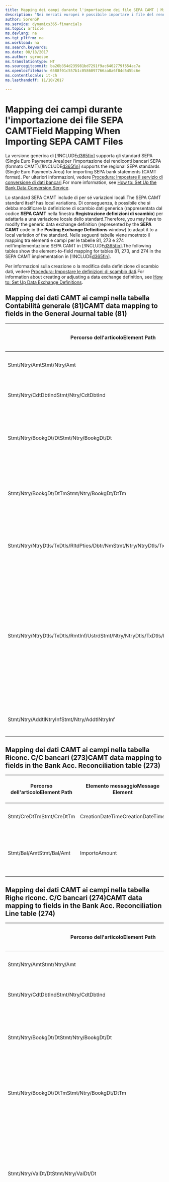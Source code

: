 ```yaml
---
title: Mapping dei campi durante l'importazione dei file SEPA CAMT | Microsoft Docs
description: "Nei mercati europei è possibile importare i file del rendiconto bancario negli standard SEPA (Single Euro Payments Area) locali."
author: SorenGP
ms.service: dynamics365-financials
ms.topic: article
ms.devlang: na
ms.tgt_pltfrm: na
ms.workload: na
ms.search.keywords: 
ms.date: 08/18/2017
ms.author: sgroespe
ms.translationtype: HT
ms.sourcegitcommit: ba26b354d235981bd7291f9ac6402779f554ac7a
ms.openlocfilehash: 6588f01c557b1c0586097766aa8a6f84d545bc6e
ms.contentlocale: it-ch
ms.lasthandoff: 11/10/2017

---
```

# <a name="field-mapping-when-importing-sepa-camt-files"></a><span data-ttu-id="e65d6-103">Mapping dei campi durante l'importazione dei file SEPA CAMT</span><span class="sxs-lookup"><span data-stu-id="e65d6-103">Field Mapping When Importing SEPA CAMT Files</span></span>
<span data-ttu-id="e65d6-104">La versione generica di [!INCLUDE[d365fin](includes/d365fin_md.md)] supporta gli standard SEPA (Single Euro Payments Area)per l'importazione dei rendiconti bancari SEPA (formato CAMT).</span><span class="sxs-lookup"><span data-stu-id="e65d6-104">[!INCLUDE[d365fin](includes/d365fin_md.md)] supports the regional SEPA standards (Single Euro Payments Area) for importing SEPA bank statements (CAMT format).</span></span> <span data-ttu-id="e65d6-105">Per ulteriori informazioni, vedere [Procedura: Impostare il servizio di conversione di dati bancari](bank-how-setup-bank-data-conversion-service.md).</span><span class="sxs-lookup"><span data-stu-id="e65d6-105">For more information, see [How to: Set Up the Bank Data Conversion Service](bank-how-setup-bank-data-conversion-service.md).</span></span>  

 <span data-ttu-id="e65d6-106">Lo standard SEPA CAMT include di per sé variazioni locali.</span><span class="sxs-lookup"><span data-stu-id="e65d6-106">The SEPA CAMT standard itself has local variations.</span></span> <span data-ttu-id="e65d6-107">Di conseguenza, è possibile che si debba modificare la definizione di scambio dati generica (rappresentata dal codice **SEPA CAMT** nella finestra **Registrazione definizioni di scambio**) per adattarla a una variazione locale dello standard.</span><span class="sxs-lookup"><span data-stu-id="e65d6-107">Therefore, you may have to modify the generic data exchange definition (represented by the **SEPA CAMT** code in the **Posting Exchange Definitions** window) to adapt it to a local variation of the standard.</span></span> <span data-ttu-id="e65d6-108">Nelle seguenti tabelle viene mostrato il mapping tra elementi e campi per le tabelle 81, 273 e 274 nell'implementazione SEPA CAMT in [!INCLUDE[d365fin](includes/d365fin_md.md)].</span><span class="sxs-lookup"><span data-stu-id="e65d6-108">The following tables show the element-to-field mapping for tables 81, 273, and 274 in the SEPA CAMT implementation in [!INCLUDE[d365fin](includes/d365fin_md.md)].</span></span>  

 <span data-ttu-id="e65d6-109">Per informazioni sulla creazione o la modifica della definizione di scambio dati, vedere [Procedura: Impostare le definizioni di scambio dati](across-how-to-set-up-data-exchange-definitions.md).</span><span class="sxs-lookup"><span data-stu-id="e65d6-109">For information about creating or adjusting a data exchange definition, see [How to: Set Up Data Exchange Definitions](across-how-to-set-up-data-exchange-definitions.md).</span></span>  

## <a name="camt-data-mapping-to-fields-in-the-general-journal-table-81"></a><span data-ttu-id="e65d6-110">Mapping dei dati CAMT ai campi nella tabella Contabilità generale (81)</span><span class="sxs-lookup"><span data-stu-id="e65d6-110">CAMT data mapping to fields in the General Journal table (81)</span></span>  

|<span data-ttu-id="e65d6-111">Percorso dell'articolo</span><span class="sxs-lookup"><span data-stu-id="e65d6-111">Element Path</span></span>|<span data-ttu-id="e65d6-112">Elemento messaggio</span><span class="sxs-lookup"><span data-stu-id="e65d6-112">Message Element</span></span>|<span data-ttu-id="e65d6-113">Tipo di dati</span><span class="sxs-lookup"><span data-stu-id="e65d6-113">Data Type</span></span>|<span data-ttu-id="e65d6-114">Descrizione</span><span class="sxs-lookup"><span data-stu-id="e65d6-114">Description</span></span>|<span data-ttu-id="e65d6-115">Identificatore segno negativo</span><span class="sxs-lookup"><span data-stu-id="e65d6-115">Negative-Sign Identifier</span></span>|<span data-ttu-id="e65d6-116">Nr. campo</span><span class="sxs-lookup"><span data-stu-id="e65d6-116">Field No.</span></span>|<span data-ttu-id="e65d6-117">Nome campo</span><span class="sxs-lookup"><span data-stu-id="e65d6-117">Field Name</span></span>|  
|------------------|---------------------|---------------|-----------------|-------------------------------|---------------|----------------|  
|<span data-ttu-id="e65d6-118">Stmt/Ntry/Amt</span><span class="sxs-lookup"><span data-stu-id="e65d6-118">Stmt/Ntry/Amt</span></span>|<span data-ttu-id="e65d6-119">Importo</span><span class="sxs-lookup"><span data-stu-id="e65d6-119">Amount</span></span>|<span data-ttu-id="e65d6-120">Decimale</span><span class="sxs-lookup"><span data-stu-id="e65d6-120">Decimal</span></span>|<span data-ttu-id="e65d6-121">Specifica l'importo di denaro nel movimento cassa.</span><span class="sxs-lookup"><span data-stu-id="e65d6-121">The amount of money in the cash entry</span></span>||<span data-ttu-id="e65d6-122">13</span><span class="sxs-lookup"><span data-stu-id="e65d6-122">13</span></span>|<span data-ttu-id="e65d6-123">Importo</span><span class="sxs-lookup"><span data-stu-id="e65d6-123">Amount</span></span>|  
|<span data-ttu-id="e65d6-124">Stmt/Ntry/CdtDbtInd</span><span class="sxs-lookup"><span data-stu-id="e65d6-124">Stmt/Ntry/CdtDbtInd</span></span>|<span data-ttu-id="e65d6-125">CreditDebitIndicator</span><span class="sxs-lookup"><span data-stu-id="e65d6-125">CreditDebitIndicator</span></span>|<span data-ttu-id="e65d6-126">Testo</span><span class="sxs-lookup"><span data-stu-id="e65d6-126">Text</span></span>|<span data-ttu-id="e65d6-127">Indica se il movimento è un credito o un debito</span><span class="sxs-lookup"><span data-stu-id="e65d6-127">Indicates whether the entry is a credit or a debit entry</span></span>|<span data-ttu-id="e65d6-128">DBIT</span><span class="sxs-lookup"><span data-stu-id="e65d6-128">DBIT</span></span>|<span data-ttu-id="e65d6-129">13</span><span class="sxs-lookup"><span data-stu-id="e65d6-129">13</span></span>|<span data-ttu-id="e65d6-130">Importo</span><span class="sxs-lookup"><span data-stu-id="e65d6-130">Amount</span></span>|  
|<span data-ttu-id="e65d6-131">Stmt/Ntry/BookgDt/Dt</span><span class="sxs-lookup"><span data-stu-id="e65d6-131">Stmt/Ntry/BookgDt/Dt</span></span>|<span data-ttu-id="e65d6-132">Data</span><span class="sxs-lookup"><span data-stu-id="e65d6-132">Date</span></span>|<span data-ttu-id="e65d6-133">Data</span><span class="sxs-lookup"><span data-stu-id="e65d6-133">Date</span></span>|<span data-ttu-id="e65d6-134">Data in cui un movimento viene registrato in un conto nei registri di chi utilizza il conto</span><span class="sxs-lookup"><span data-stu-id="e65d6-134">The date when an entry is posted to an account on the account servicer's books</span></span>||<span data-ttu-id="e65d6-135">5</span><span class="sxs-lookup"><span data-stu-id="e65d6-135">5</span></span>|<span data-ttu-id="e65d6-136">Data di registrazione:</span><span class="sxs-lookup"><span data-stu-id="e65d6-136">Posting Date</span></span>|  
|<span data-ttu-id="e65d6-137">Stmt/Ntry/BookgDt/DtTm</span><span class="sxs-lookup"><span data-stu-id="e65d6-137">Stmt/Ntry/BookgDt/DtTm</span></span>|<span data-ttu-id="e65d6-138">DataOra</span><span class="sxs-lookup"><span data-stu-id="e65d6-138">DateTime</span></span>|<span data-ttu-id="e65d6-139">DataOra</span><span class="sxs-lookup"><span data-stu-id="e65d6-139">DateTime</span></span>|<span data-ttu-id="e65d6-140">Data e ora in cui un movimento viene registrato in un conto nei registri di chi utilizza il conto</span><span class="sxs-lookup"><span data-stu-id="e65d6-140">The date and time when an entry is posted to an account on the account servicer's books</span></span>||<span data-ttu-id="e65d6-141">5</span><span class="sxs-lookup"><span data-stu-id="e65d6-141">5</span></span>|<span data-ttu-id="e65d6-142">Data di registrazione:</span><span class="sxs-lookup"><span data-stu-id="e65d6-142">Posting Date</span></span>|  
|<span data-ttu-id="e65d6-143">Stmt/Ntry/NtryDtls/TxDtls/RltdPties/Dbtr/Nm</span><span class="sxs-lookup"><span data-stu-id="e65d6-143">Stmt/Ntry/NtryDtls/TxDtls/RltdPties/Dbtr/Nm</span></span>|<span data-ttu-id="e65d6-144">Nome</span><span class="sxs-lookup"><span data-stu-id="e65d6-144">Name</span></span>|<span data-ttu-id="e65d6-145">Testo</span><span class="sxs-lookup"><span data-stu-id="e65d6-145">Text</span></span>|<span data-ttu-id="e65d6-146">Nome della parte che deve una somma di denaro al creditore (finale)</span><span class="sxs-lookup"><span data-stu-id="e65d6-146">The name of the party that owes an amount of money to the (ultimate) creditor</span></span>||<span data-ttu-id="e65d6-147">1221</span><span class="sxs-lookup"><span data-stu-id="e65d6-147">1221</span></span>|<span data-ttu-id="e65d6-148">Informazioni sul pagante</span><span class="sxs-lookup"><span data-stu-id="e65d6-148">Payer Information</span></span>|  
|<span data-ttu-id="e65d6-149">Stmt/Ntry/NtryDtls/TxDtls/RmtInf/Ustrd</span><span class="sxs-lookup"><span data-stu-id="e65d6-149">Stmt/Ntry/NtryDtls/TxDtls/RmtInf/Ustrd</span></span>|<span data-ttu-id="e65d6-150">Non strutturato</span><span class="sxs-lookup"><span data-stu-id="e65d6-150">Unstructured</span></span>|<span data-ttu-id="e65d6-151">Testo</span><span class="sxs-lookup"><span data-stu-id="e65d6-151">Text</span></span>|<span data-ttu-id="e65d6-152">Informazioni fornite per consentire la corrispondenza o riconciliazione di un movimento con gli articoli oggetto del pagamento, come le fatture aziendali in un sistema conto clienti, in un form non strutturato</span><span class="sxs-lookup"><span data-stu-id="e65d6-152">Information supplied to enable the matching/reconciliation of an entry with the items that the payment is intended to settle, such as commercial invoices in an accounts-receivable system, in an unstructured form</span></span>||<span data-ttu-id="e65d6-153">8</span><span class="sxs-lookup"><span data-stu-id="e65d6-153">8</span></span>|<span data-ttu-id="e65d6-154">Descrizione</span><span class="sxs-lookup"><span data-stu-id="e65d6-154">Description</span></span>|  
|<span data-ttu-id="e65d6-155">Stmt/Ntry/AddtlNtryInf</span><span class="sxs-lookup"><span data-stu-id="e65d6-155">Stmt/Ntry/AddtlNtryInf</span></span>|<span data-ttu-id="e65d6-156">AdditionalEntryInformation</span><span class="sxs-lookup"><span data-stu-id="e65d6-156">AdditionalEntryInformation</span></span>|<span data-ttu-id="e65d6-157">Testo</span><span class="sxs-lookup"><span data-stu-id="e65d6-157">Text</span></span>|<span data-ttu-id="e65d6-158">Informazioni aggiuntive relative al movimento</span><span class="sxs-lookup"><span data-stu-id="e65d6-158">Additional information about the entry</span></span>||<span data-ttu-id="e65d6-159">1222</span><span class="sxs-lookup"><span data-stu-id="e65d6-159">1222</span></span>|<span data-ttu-id="e65d6-160">Informazioni sulla transazione</span><span class="sxs-lookup"><span data-stu-id="e65d6-160">Transaction Information</span></span>|  

## <a name="camt-data-mapping-to-fields-in-the-bank-acc-reconciliation-table-273"></a><span data-ttu-id="e65d6-161">Mapping dei dati CAMT ai campi nella tabella Riconc. C/C bancari (273)</span><span class="sxs-lookup"><span data-stu-id="e65d6-161">CAMT data mapping to fields in the Bank Acc. Reconciliation table (273)</span></span>  

|<span data-ttu-id="e65d6-162">Percorso dell'articolo</span><span class="sxs-lookup"><span data-stu-id="e65d6-162">Element Path</span></span>|<span data-ttu-id="e65d6-163">Elemento messaggio</span><span class="sxs-lookup"><span data-stu-id="e65d6-163">Message Element</span></span>|<span data-ttu-id="e65d6-164">Tipo di dati</span><span class="sxs-lookup"><span data-stu-id="e65d6-164">Data Type</span></span>|<span data-ttu-id="e65d6-165">Descrizione</span><span class="sxs-lookup"><span data-stu-id="e65d6-165">Description</span></span>|<span data-ttu-id="e65d6-166">Identificatore segno negativo</span><span class="sxs-lookup"><span data-stu-id="e65d6-166">Negative-Sign Identifier</span></span>|<span data-ttu-id="e65d6-167">Nr. campo</span><span class="sxs-lookup"><span data-stu-id="e65d6-167">Field No.</span></span>|<span data-ttu-id="e65d6-168">Nome campo</span><span class="sxs-lookup"><span data-stu-id="e65d6-168">Field Name</span></span>|  
|------------------|---------------------|---------------|-----------------|-------------------------------|---------------|----------------|  
|<span data-ttu-id="e65d6-169">Stmt/CreDtTm</span><span class="sxs-lookup"><span data-stu-id="e65d6-169">Stmt/CreDtTm</span></span>|<span data-ttu-id="e65d6-170">CreationDateTime</span><span class="sxs-lookup"><span data-stu-id="e65d6-170">CreationDateTime</span></span>|<span data-ttu-id="e65d6-171">Data</span><span class="sxs-lookup"><span data-stu-id="e65d6-171">Date</span></span>|<span data-ttu-id="e65d6-172">Data e ora di creazione del messaggio</span><span class="sxs-lookup"><span data-stu-id="e65d6-172">The date and time when the message was created</span></span>||<span data-ttu-id="e65d6-173">3</span><span class="sxs-lookup"><span data-stu-id="e65d6-173">3</span></span>|<span data-ttu-id="e65d6-174">Data estratto conto</span><span class="sxs-lookup"><span data-stu-id="e65d6-174">Statement Date</span></span>|  
|<span data-ttu-id="e65d6-175">Stmt/Bal/Amt</span><span class="sxs-lookup"><span data-stu-id="e65d6-175">Stmt/Bal/Amt</span></span>|<span data-ttu-id="e65d6-176">Importo</span><span class="sxs-lookup"><span data-stu-id="e65d6-176">Amount</span></span>|<span data-ttu-id="e65d6-177">Decimale</span><span class="sxs-lookup"><span data-stu-id="e65d6-177">Decimal</span></span>|<span data-ttu-id="e65d6-178">Importo risultante dagli importi al netto per tutti i movimenti dare e avere</span><span class="sxs-lookup"><span data-stu-id="e65d6-178">The amount resulting from the netted amounts for all debit and credit entries</span></span>||<span data-ttu-id="e65d6-179">4</span><span class="sxs-lookup"><span data-stu-id="e65d6-179">4</span></span>|<span data-ttu-id="e65d6-180">Saldo finale estratto conto</span><span class="sxs-lookup"><span data-stu-id="e65d6-180">Statement Ending Balance</span></span>|  

## <a name="camt-data-mapping-to-fields-in-the-bank-acc-reconciliation-line-table-274"></a><span data-ttu-id="e65d6-181">Mapping dei dati CAMT ai campi nella tabella Righe riconc. C/C bancari (274)</span><span class="sxs-lookup"><span data-stu-id="e65d6-181">CAMT data mapping to fields in the Bank Acc. Reconciliation Line table (274)</span></span>  

|<span data-ttu-id="e65d6-182">Percorso dell'articolo</span><span class="sxs-lookup"><span data-stu-id="e65d6-182">Element Path</span></span>|<span data-ttu-id="e65d6-183">Elemento messaggio</span><span class="sxs-lookup"><span data-stu-id="e65d6-183">Message Element</span></span>|<span data-ttu-id="e65d6-184">Tipo di dati</span><span class="sxs-lookup"><span data-stu-id="e65d6-184">Data Type</span></span>|<span data-ttu-id="e65d6-185">Descrizione</span><span class="sxs-lookup"><span data-stu-id="e65d6-185">Description</span></span>|<span data-ttu-id="e65d6-186">Identificatore segno negativo</span><span class="sxs-lookup"><span data-stu-id="e65d6-186">Negative-Sign Identifier</span></span>|<span data-ttu-id="e65d6-187">Nr. campo</span><span class="sxs-lookup"><span data-stu-id="e65d6-187">Field No.</span></span>|<span data-ttu-id="e65d6-188">Nome campo</span><span class="sxs-lookup"><span data-stu-id="e65d6-188">Field Name</span></span>|  
|------------------|---------------------|---------------|-----------------|-------------------------------|---------------|----------------|  
|<span data-ttu-id="e65d6-189">Stmt/Ntry/Amt</span><span class="sxs-lookup"><span data-stu-id="e65d6-189">Stmt/Ntry/Amt</span></span>|<span data-ttu-id="e65d6-190">Importo</span><span class="sxs-lookup"><span data-stu-id="e65d6-190">Amount</span></span>|<span data-ttu-id="e65d6-191">Decimale</span><span class="sxs-lookup"><span data-stu-id="e65d6-191">Decimal</span></span>|<span data-ttu-id="e65d6-192">Specifica l'importo di denaro nel movimento cassa.</span><span class="sxs-lookup"><span data-stu-id="e65d6-192">The amount of money in the cash entry</span></span>||<span data-ttu-id="e65d6-193">7</span><span class="sxs-lookup"><span data-stu-id="e65d6-193">7</span></span>|<span data-ttu-id="e65d6-194">Importo estratto conto</span><span class="sxs-lookup"><span data-stu-id="e65d6-194">Statement Amount</span></span>|  
|<span data-ttu-id="e65d6-195">Stmt/Ntry/CdtDbtInd</span><span class="sxs-lookup"><span data-stu-id="e65d6-195">Stmt/Ntry/CdtDbtInd</span></span>|<span data-ttu-id="e65d6-196">CreditDebitIndicator</span><span class="sxs-lookup"><span data-stu-id="e65d6-196">CreditDebitIndicator</span></span>|<span data-ttu-id="e65d6-197">Testo</span><span class="sxs-lookup"><span data-stu-id="e65d6-197">Text</span></span>|<span data-ttu-id="e65d6-198">Indica se il movimento è un credito o un debito</span><span class="sxs-lookup"><span data-stu-id="e65d6-198">Indicates whether the entry is a credit or a debit entry</span></span>|<span data-ttu-id="e65d6-199">DBIT</span><span class="sxs-lookup"><span data-stu-id="e65d6-199">DBIT</span></span>|<span data-ttu-id="e65d6-200">7</span><span class="sxs-lookup"><span data-stu-id="e65d6-200">7</span></span>|<span data-ttu-id="e65d6-201">Importo estratto conto</span><span class="sxs-lookup"><span data-stu-id="e65d6-201">Statement Amount</span></span>|  
|<span data-ttu-id="e65d6-202">Stmt/Ntry/BookgDt/Dt</span><span class="sxs-lookup"><span data-stu-id="e65d6-202">Stmt/Ntry/BookgDt/Dt</span></span>|<span data-ttu-id="e65d6-203">Data</span><span class="sxs-lookup"><span data-stu-id="e65d6-203">Date</span></span>|<span data-ttu-id="e65d6-204">Data</span><span class="sxs-lookup"><span data-stu-id="e65d6-204">Date</span></span>|<span data-ttu-id="e65d6-205">Data in cui un movimento viene registrato in un conto nei registri di chi utilizza il conto</span><span class="sxs-lookup"><span data-stu-id="e65d6-205">The date when an entry is posted to an account on the account servicer's books</span></span>||<span data-ttu-id="e65d6-206">5</span><span class="sxs-lookup"><span data-stu-id="e65d6-206">5</span></span>|<span data-ttu-id="e65d6-207">Data transazione</span><span class="sxs-lookup"><span data-stu-id="e65d6-207">Transaction Date</span></span>|  
|<span data-ttu-id="e65d6-208">Stmt/Ntry/BookgDt/DtTm</span><span class="sxs-lookup"><span data-stu-id="e65d6-208">Stmt/Ntry/BookgDt/DtTm</span></span>|<span data-ttu-id="e65d6-209">DataOra</span><span class="sxs-lookup"><span data-stu-id="e65d6-209">DateTime</span></span>|<span data-ttu-id="e65d6-210">DataOra</span><span class="sxs-lookup"><span data-stu-id="e65d6-210">DateTime</span></span>|<span data-ttu-id="e65d6-211">Data e ora in cui un movimento viene registrato in un conto nei registri di chi utilizza il conto</span><span class="sxs-lookup"><span data-stu-id="e65d6-211">The date and time when an entry is posted to an account on the account servicer's books</span></span>||<span data-ttu-id="e65d6-212">5</span><span class="sxs-lookup"><span data-stu-id="e65d6-212">5</span></span>|<span data-ttu-id="e65d6-213">Data transazione</span><span class="sxs-lookup"><span data-stu-id="e65d6-213">Transaction Date</span></span>|  
|<span data-ttu-id="e65d6-214">Stmt/Ntry/ValDt/Dt</span><span class="sxs-lookup"><span data-stu-id="e65d6-214">Stmt/Ntry/ValDt/Dt</span></span>|<span data-ttu-id="e65d6-215">Data</span><span class="sxs-lookup"><span data-stu-id="e65d6-215">Date</span></span>|<span data-ttu-id="e65d6-216">Data</span><span class="sxs-lookup"><span data-stu-id="e65d6-216">Date</span></span>|<span data-ttu-id="e65d6-217">Data in cui i cespiti diventano disponibili al proprietario del conto nel caso di un movimento in avere o cessano di essere disponibili nel caso di un movimento in dare</span><span class="sxs-lookup"><span data-stu-id="e65d6-217">The date when assets become available to the account owner in case of a credit entry, or cease to be available to the account owner in case of a debit entry</span></span>||<span data-ttu-id="e65d6-218">12</span><span class="sxs-lookup"><span data-stu-id="e65d6-218">12</span></span>|<span data-ttu-id="e65d6-219">Data valuta</span><span class="sxs-lookup"><span data-stu-id="e65d6-219">Value Date</span></span>|  
|<span data-ttu-id="e65d6-220">Stmt/Ntry/ValDt/DtTm</span><span class="sxs-lookup"><span data-stu-id="e65d6-220">Stmt/Ntry/ValDt/DtTm</span></span>|<span data-ttu-id="e65d6-221">DataOra</span><span class="sxs-lookup"><span data-stu-id="e65d6-221">DateTime</span></span>|<span data-ttu-id="e65d6-222">DataOra</span><span class="sxs-lookup"><span data-stu-id="e65d6-222">DateTime</span></span>|<span data-ttu-id="e65d6-223">Data e ora in cui i cespiti diventano disponibili al proprietario del conto nel caso di un movimento in avere o cessano di essere disponibili nel caso di un movimento in dare</span><span class="sxs-lookup"><span data-stu-id="e65d6-223">The date and time when assets become available to the account owner in case of a credit entry, or cease to be available to the account owner in case of a debit entry</span></span>||<span data-ttu-id="e65d6-224">12</span><span class="sxs-lookup"><span data-stu-id="e65d6-224">12</span></span>|<span data-ttu-id="e65d6-225">Data valuta</span><span class="sxs-lookup"><span data-stu-id="e65d6-225">Value Date</span></span>|  
|<span data-ttu-id="e65d6-226">Stmt/Ntry/NtryDtls/TxDtls/RltdPties/Dbtr/Nm</span><span class="sxs-lookup"><span data-stu-id="e65d6-226">Stmt/Ntry/NtryDtls/TxDtls/RltdPties/Dbtr/Nm</span></span>|<span data-ttu-id="e65d6-227">Nome</span><span class="sxs-lookup"><span data-stu-id="e65d6-227">Name</span></span>|<span data-ttu-id="e65d6-228">Testo</span><span class="sxs-lookup"><span data-stu-id="e65d6-228">Text</span></span>|<span data-ttu-id="e65d6-229">Nome della parte che deve una somma di denaro al creditore (finale)</span><span class="sxs-lookup"><span data-stu-id="e65d6-229">The name of the party that owes an amount of money to the (ultimate) creditor</span></span>||<span data-ttu-id="e65d6-230">15</span><span class="sxs-lookup"><span data-stu-id="e65d6-230">15</span></span>|<span data-ttu-id="e65d6-231">Informazioni sul pagante</span><span class="sxs-lookup"><span data-stu-id="e65d6-231">Payer Information</span></span>|  
|<span data-ttu-id="e65d6-232">Stmt/Ntry/NtryDtls/TxDtls/RmtInf/Ustrd</span><span class="sxs-lookup"><span data-stu-id="e65d6-232">Stmt/Ntry/NtryDtls/TxDtls/RmtInf/Ustrd</span></span>|<span data-ttu-id="e65d6-233">Non strutturato</span><span class="sxs-lookup"><span data-stu-id="e65d6-233">Unstructured</span></span>|<span data-ttu-id="e65d6-234">Testo</span><span class="sxs-lookup"><span data-stu-id="e65d6-234">Text</span></span>|<span data-ttu-id="e65d6-235">Informazioni fornite per consentire la corrispondenza o riconciliazione di un movimento con gli articoli oggetto del pagamento, come le fatture aziendali in un sistema conto clienti, in un form non strutturato</span><span class="sxs-lookup"><span data-stu-id="e65d6-235">Information supplied to enable the matching/reconciliation of an entry with the items that the payment is intended to settle, such as commercial invoices in an accounts-receivable system, in an unstructured form</span></span>||<span data-ttu-id="e65d6-236">6</span><span class="sxs-lookup"><span data-stu-id="e65d6-236">6</span></span>|<span data-ttu-id="e65d6-237">Descrizione</span><span class="sxs-lookup"><span data-stu-id="e65d6-237">Description</span></span>|  
|<span data-ttu-id="e65d6-238">Stmt/Ntry/AddtlNtryInf</span><span class="sxs-lookup"><span data-stu-id="e65d6-238">Stmt/Ntry/AddtlNtryInf</span></span>|<span data-ttu-id="e65d6-239">AdditionalEntryInformation</span><span class="sxs-lookup"><span data-stu-id="e65d6-239">AdditionalEntryInformation</span></span>|<span data-ttu-id="e65d6-240">Testo</span><span class="sxs-lookup"><span data-stu-id="e65d6-240">Text</span></span>|<span data-ttu-id="e65d6-241">Informazioni aggiuntive relative al movimento</span><span class="sxs-lookup"><span data-stu-id="e65d6-241">Additional information about the entry</span></span>||<span data-ttu-id="e65d6-242">16</span><span class="sxs-lookup"><span data-stu-id="e65d6-242">16</span></span>|<span data-ttu-id="e65d6-243">Informazioni sulla transazione</span><span class="sxs-lookup"><span data-stu-id="e65d6-243">Transaction Information</span></span>|  

 <span data-ttu-id="e65d6-244">Gli elementi nel nodo **Ntry** importati in [!INCLUDE[d365fin](includes/d365fin_md.md)], ma di cui non è stato eseguito il mapping ad alcun campo, vengono memorizzati nella tabella **Registrazione definizione colonna scambio dati**.</span><span class="sxs-lookup"><span data-stu-id="e65d6-244">Elements in the **Ntry** node that are imported into [!INCLUDE[d365fin](includes/d365fin_md.md)] but not mapped to any fields are stored in the **Posting Exch. Column Def** table.</span></span> <span data-ttu-id="e65d6-245">Gli utenti possono vedere gli elementi nelle finestre **Registrazione riconciliazione pagamenti**, **Collegamento pagamenti** e **Riconciliazioni C/C bancari** scegliendo l'azione **Dettagli riga rendiconto bancario**.</span><span class="sxs-lookup"><span data-stu-id="e65d6-245">Users can view these elements from the **Payment Reconciliation Journal**, **Payment Application**, and **Bank Acc. Reconciliation** windows by choosing the **Bank Statement Line Details** action.</span></span> <span data-ttu-id="e65d6-246">Per ulteriori informazioni, vedere [Procedura: Riconciliare i pagamenti utilizzando il collegamento automatico](receivables-how-reconcile-payments-auto-application.md).</span><span class="sxs-lookup"><span data-stu-id="e65d6-246">For more information, see [How to: Reconcile Payments Using Automatic Application](receivables-how-reconcile-payments-auto-application.md).</span></span>  
## <a name="see-also"></a><span data-ttu-id="e65d6-247">Vedi anche</span><span class="sxs-lookup"><span data-stu-id="e65d6-247">See Also</span></span>  
[<span data-ttu-id="e65d6-248">Impostazione dello scambio di dati</span><span class="sxs-lookup"><span data-stu-id="e65d6-248">Setting Up Data Exchange</span></span>](across-set-up-data-exchange.md)  
[<span data-ttu-id="e65d6-249">Scambio di dati in modalità elettronica</span><span class="sxs-lookup"><span data-stu-id="e65d6-249">Exchanging Data Electronically</span></span>](across-data-exchange.md)  
<span data-ttu-id="e65d6-250">[Procedura: Impostare il servizio di conversione di dati bancari](bank-how-setup-bank-data-conversion-service.md) </span><span class="sxs-lookup"><span data-stu-id="e65d6-250">[How to: Set Up the Bank Data Conversion Service](bank-how-setup-bank-data-conversion-service.md) </span></span>  
[<span data-ttu-id="e65d6-251">Procedura: Utilizzare gli schemi XML per preparare le definizioni di scambio dati</span><span class="sxs-lookup"><span data-stu-id="e65d6-251">How to: Use XML Schemas to Prepare Data Exchange Definitions</span></span>](across-how-to-use-xml-schemas-to-prepare-data-exchange-definitions.md)  
[<span data-ttu-id="e65d6-252">Procedura: Riconciliare i pagamenti utilizzando il collegamento automatico</span><span class="sxs-lookup"><span data-stu-id="e65d6-252">How to: Reconcile Payments Using Automatic Application</span></span>](receivables-how-reconcile-payments-auto-application.md)  

